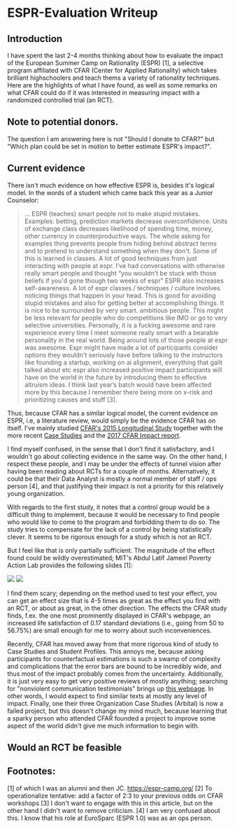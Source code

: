 # ESPR-Evaluation Writeup

## Introduction
I have spent the last 2-4 months thinking about how to evaluate the impact of the European Summer Camp on Rationality (ESPR) [1], a selective program affiliated with CFAR (Center for Applied Rationality) which takes brilliant highschoolers and teach thems a variety of rationality techniques. Here are the highlights of what I have found, as well as some remarks on what CFAR could do if it was interested in measuring impact with a randomized controlled trial (an RCT).

## Note to potential donors.
The question I am answering here is not "Should I donate to CFAR?" but "Which plan could be set in motion to better estimate ESPR's impact?".

## Current evidence

There isn't much evidence on how effective ESPR is, besides it's logical model. In the words of a student which came back this year as a Junior Counselor:

>... ESPR (teaches) smart people not to make stupid mistakes. Examples: betting, prediction markets decrease overconfidence. Units of exchange class decreases likelihood of spending time, money, other currency in counterproductive ways. The whole asking for examples thing prevents people from hiding behind abstract terms and to pretend to understand something when they don't. Some of this is learned in classes. A lot of good techniques from just interacting with people at espr.
I've had conversations with otherwise really smart people and thought “you wouldn't be stuck with those beliefs if you'd gone though two weeks of espr”
>ESPR also increases self-awareness. A lot of espr classes / techniques / culture involves noticing things that happen in your head. This is good for avoiding stupid mistakes and also for getting better at accomplishing things.
>It is nice to be surrounded by very smart. ambitious people. This might be less relevant for people who do competitions like IMO or go to very selective universities. Personally, it is a fucking awesome and rare experience every time I meet someone really smart with a bearable personality in the real world. Being around lots of those people at espr was awesome. Espr might have made a lot of participants consider options they wouldn't seriously have before talking to the instructors like founding a startup, working on ai alignment, everything that galit talked about etc
>espr also increased positive impact participants will have on the world in the future by introducing them to effective altruism ideas. I think last year’s batch would have been affected more by this because I remember there being more on x-risk and prioritizing causes and stuff [3].

Thus, because CFAR has a similar logical model, the current evidence on ESPR, i.e, a literature review, would simply be the evidence CFAR has on itself. I've mainly studied [CFAR's 2015 Longitudinal Study](http://www.rationality.org/studies/2015-longitudinal-study) together with the more recent [Case Studies](http://rationality.org/studies/2016-case-studies) and the [2017 CFAR Impact report](http://www.rationality.org/resources/updates/2017/cfar-2017-impact-report).

I find myself confused, in the sense that I don't find it satisfactory, and I wouldn't go about collecting evidence in the same way. On the other hand, I respect these people, and I may be under the effects of tunnel vision after having been reading about RCTs for a couple of months. Alternatively, it could be that their Data Analyst is mostly a normal member of staff / ops person [4], and that justifying their impact is not a priority for this relatively young organization.

With regards to the first study, it notes that a control group would be a difficult thing to implement, because it would be necessary to find people who would like to come to the program and forbidding them to do so. The study tries to compensate for the lack of a control by being statistically clever. It seems to be rigorous enough for a study which is not an RCT.

But I feel like that is only partially sufficient. The magnitude of the effect found could be wildly overestimated; MIT's Abdul Latif Jameel Poverty Action Lab provides the following slides [1]:

![](https://nunosempere.github.io/ESPR-Evaluation/Pre-post-1.jpg)
![](https://nunosempere.github.io/ESPR-Evaluation/Pre-post-2.jpg)

I find them scary; depending on the method used to test your effect, you can get an effect size that is 4-5 times as great as the effect you find with an RCT, or about as great, in the other direction. The effects the CFAR study finds, f.ex. the one most prominently displayed in CFAR's webpage, an increased life satisfaction of 0.17 standard deviations (i.e., going from 50 to 56.75%) are small enough for me to worry about such inconveniences.

Recently, CFAR has moved away from that more rigorous kind of study to Case Studies and Student Profiles. This annoys me, because asking participants for counterfactual estimations is such a swamp of complexity and complications that the error bars are bound to be incredibly wide, and thus most of the impact probably comes from the uncertainty. Additionally, it is just very easy to get very positive reviews of mostly anything; searching for "nonviolent communication testimonials" brings up [this webpage](https://www.rachellelamb.com/testimonials/). In other words, I would expect to find similar texts at mostly any level of impact. Finally, one their three Organization Case Studies (Arbital) is now a failed project, but this doesn't change my mind much, because learning that a sparky person who attended CFAR founded a project to improve some aspect of the world didn't give me much information to begin with.

## Would an RCT be feasible

##

## Footnotes:
[1] of which I was an alumni and then JC. https://espr-camp.org/
[2] To operationalize tentative: add a factor of 2:3 to your previous odds on CFAR workshops
[3] I don't want to engage with this in this article, but on the other hand I didn't want to remove criticism.
[4] I am very confused about this. I know that his role at EuroSparc (ESPR 1.0) was as an ops person.
